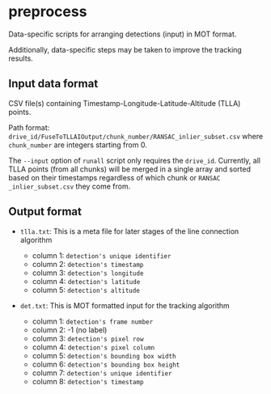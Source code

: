 # preprocess

Data-specific scripts for arranging detections (input) in MOT format. 

Additionally, data-specific steps may be taken to improve the tracking results.

## Input data format

CSV file(s) containing Timestamp-Longitude-Latitude-Altitude (TLLA) points.

Path format: `drive_id/FuseToTLLAIOutput/chunk_number/RANSAC_inlier_subset.csv` where `chunk_number` are integers starting from 0. 

The `--input` option of `runall` script only requires the `drive_id`. Currently, all TLLA points (from all chunks) will be merged in a single array and sorted based on their timestamps regardless of which chunk or `RANSAC _inlier_subset.csv` they come from.

## Output format

 - `tlla.txt`: This is a meta file for later stages of the line connection algorithm
 	+ column 1: `detection's unique identifier`
 	+ column 2: `detection's timestamp`
 	+ column 3: `detection's longitude`
 	+ column 4: `detection's latitude`
 	+ column 5: `detection's altitude`

 - `det.txt`: This is MOT formatted input for the tracking algorithm
 	+ column 1: `detection's frame number`
 	+ column 2: -1 (no label)
 	+ column 3: `detection's pixel row`
 	+ column 4: `detection's pixel column`
 	+ column 5: `detection's bounding box width`
 	+ column 6: `detection's bounding box height`
 	+ column 7: `detection's unique identifier`
 	+ column 8: `detection's timestamp`

